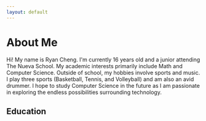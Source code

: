 ```yaml
---
layout: default
---
```


# About Me

Hi! My name is Ryan Cheng. I'm currently 16 years old and a junior attending The Nueva School. My academic interests primarily include Math and Computer Science. Outside of school, my hobbies involve sports and music. I play three sports (Basketball, Tennis, and Volleyball) and am also an avid drummer. I hope to study Computer Science in the future as I am passionate in exploring the endless possibilities surrounding technology.

## Education
